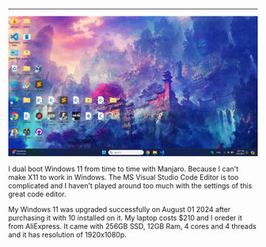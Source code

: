 
---

![](img/file/laptop.png)

I dual boot Windows 11 from time to time with Manjaro. Because I can't make X11 to work in Windows. The MS Visual Studio Code Editor is too complicated and I haven't played around too much with the settings of this great code editor.

My Windows 11 was upgraded successfully on August 01 2024 after purchasing it with 10 installed on it. My laptop costs $210 and I oreder it from AliExpress. It came with 256GB SSD, 12GB Ram, 4 cores and 4 threads and it has resolution of 1920x1080p. 